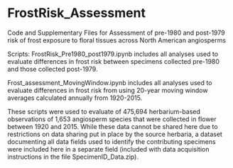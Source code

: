 # FrostRisk_Assessment
Code and Supplementary Files for Assessment of pre-1980 and post-1979 risk of frost exposure to floral tissues across North American angiosperms

Scripts: 
FrostRisk_Pre1980_post1979.ipynb includes all analyses used to evaluate differences in frost risk between specimens collected pre-1980 and those collected post-1979.

Frost_assessment_MovingWindow.ipynb includes all analyses used to evaluate differences in frost risk from using 20-year moving window averages calculated annually from 1920-2015.  

These scripts were used to evaluate of 475,694 herbarium-based observations of 1,653 angiosperm species that were collected in flower between 1920 and 2015.  While these data cannot be shared here due to restrictions on data sharing put in place by the source herbaria, a dataset documenting all data fields used to identify the contributing specimens were included here in a separate field (included with data acquisition instructions in the file SpecimenID_Data.zip).
